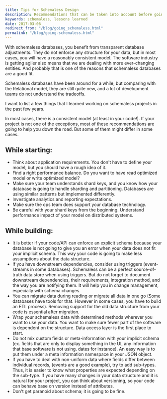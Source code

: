 ```yaml
---
title: Tips for Schemaless Design
description: Recommendations that can be taken into account before going schemaless
keywords: schemaless, lessons learned
date: 2017-03-06
redirect_from: "/blog/going_schemaless.html"
permalink: "/blog/going-schemaless.html"
---
```


With schemaless databases, you benefit from transparent database adjustments. They do not enforce any structure for your data, but in most cases, you will have a reasonably consistent model. The software industry is getting agiler also means that we are dealing with more ever-changing entities. And probably that is one of the reasons that schemaless databases are a good fit.

Schemaless databases have been around for a while, but comparing with the Relational model, they are still quite new, and a lot of development teams do not understand the tradeoffs.

I want to list a few things that I learned working on schemaless projects in the past few years.

In most cases, there is a consistent model (at least in your code!). If your project is not one of the exceptions, most of these recommendations are going to help you down the road. But some of them might differ in some cases.

## While starting:

* Think about application requirements. You don't have to define your model, but you should have a rough idea of it.
* Find a right performance balance. Do you want to have read optimized model or write optimized model?
* Make sure your team understands shard keys, and you know how your database is going to handle sharding and partitioning. Databases are using similar patterns but implemented differently.
* Investigate analytics and reporting expectations.
* Make sure the ops team does support your database technology.
* Be careful with your shard keys from the beginning. Understand performance impact of your model on distributed systems.

## While building:

* It is better if your code/API can enforce an explicit schema because your database is not going to give you an error when your data does not fit your implicit schema. This way your code is going to make less assumptions about the data structure.
* If you have downstream dependencies, consider using triggers (event-streams in some databases). Schemaless can be a perfect source-of-truth data store when using triggers. But do not forget to document downstream dependencies, their requirements, integration method, and the way you are notifying them. It will help you in change management, especially with schema changes.
* You can migrate data during reading or migrate all data in one go (Some databases have tools for that. However in some cases, you have to build an ETL process). Removing support for the old data structure from your code is essential after migration.
* Wrap your schemaless data with determined methods wherever you want to use your data. You want to make sure fewer part of the software is dependent on the structure. Data access layer is the first place to start.
* Do not mix custom fields or meta-information with your implicit schema (ex. fields that are only to display something in the UI, any information that base software is not using. dates for instance). An easy way is to put them under a meta information namespace in your JSON object.
* If you have to deal with non-uniform data where fields differ between individual records, (events are a good example), try to add sub-types. Thus, it is easier to know what properties are expected depending on the sub-type. If you have many changes in your data structure and it is natural for your project, you can think about versioning, so your code can behave base on version instead of attributes.
* Don't get paranoid about schema; it is going to be fine.
